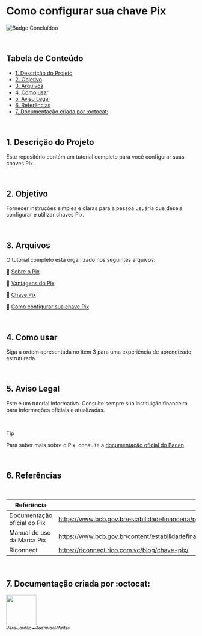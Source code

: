 # Como configurar sua chave Pix

![Badge Concluídoo](http://img.shields.io/static/v1?label=STATUS&message=CONCLUÍDO&color=GREEN&style=for-the-badge)

<br>

## Tabela de Conteúdo
- [1. Descrição do Projeto](#1-descrição-do-projeto)
- [2. Objetivo](#2-objetivo)
- [3. Arquivos](#3-arquivos)
- [4. Como usar](#4-como-usar)
- [5. Aviso Legal](#5-aviso-legal)
- [6. Referências](#6-referências)
- [7. Documentação criada por :octocat:](#7-documentação-criada-por)

<br>

## 1. Descrição do Projeto
Este repositório contém um tutorial completo para você configurar suas chaves Pix.

<br>

## 2. Objetivo
Fornecer instruções simples e claras para a pessoa usuária que deseja configurar e utilizar chaves Pix.

<br>

## 3. Arquivos
O tutorial completo está organizado nos seguintes arquivos:


:small_orange_diamond: [Sobre o Pix](Sobre%20o%20Pix.md)

:small_orange_diamond: [Vantagens do Pix](Vantagens%20do%20Pix.md)

:small_orange_diamond: [Chave Pix](Chave%20Pix.md)

:small_orange_diamond: [Como configurar sua chave Pix](Como%20configurar%20sua%20chave%20Pix.md)


<br>

## 4. Como usar
Siga a ordem apresentada no item 3 para uma experiência de aprendizado estruturada.

<br>


## 5. Aviso Legal
Este é um tutorial informativo. Consulte sempre sua instituição financeira para informações oficiais e atualizadas.

<br>

> [!TIP]
> Para saber mais sobre o Pix, consulte a [documentação oficial do Bacen](https://www.bcb.gov.br/estabilidadefinanceira/pix).

<br>

## 6. Referências

<br>

|Referência  | Site |
|--|--|
| Documentação oficial do Pix  | https://www.bcb.gov.br/estabilidadefinanceira/pix|
| Manual de uso da Marca Pix |https://www.bcb.gov.br/content/estabilidadefinanceira/pix/Regulamento_Pix/I_manual_uso_marca_pix.pdf   |
| Riconnect | https://riconnect.rico.com.vc/blog/chave-pix/   |

<br>

## 7. Documentação criada por :octocat:


[<img src="https://avatars.githubusercontent.com/u/179317175?v=4" width=80> <br> <sub>Vera Jordão - Technical Writer</sub>](https://github.com/vera-jordao-tw) 

